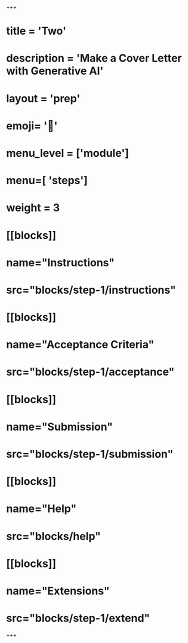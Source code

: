 +++
# title = 'Two'
# description = 'Make a Cover Letter with Generative AI'
# layout = 'prep'
# emoji= '🤖'
# menu_level = ['module']
# menu=[ 'steps']
# weight = 3
# [[blocks]]
# name="Instructions"
# src="blocks/step-1/instructions"
# [[blocks]]
# name="Acceptance Criteria"
# src="blocks/step-1/acceptance"
# [[blocks]]
# name="Submission"
# src="blocks/step-1/submission"
# [[blocks]]
# name="Help"
# src="blocks/help"
# [[blocks]]
# name="Extensions"
# src="blocks/step-1/extend"
+++
